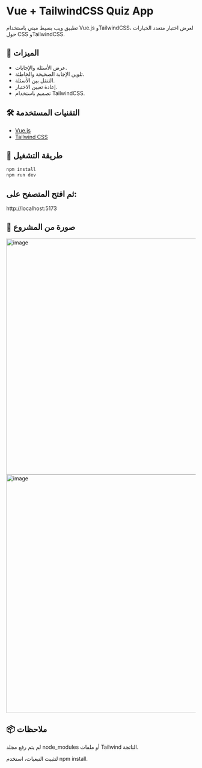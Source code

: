 # Vue + TailwindCSS Quiz App

تطبيق ويب بسيط مبني باستخدام Vue.js وTailwindCSS، لعرض اختبار متعدد الخيارات حول CSS وTailwindCSS.

## 🎯 الميزات

- عرض الأسئلة والإجابات.
- تلوين الإجابة الصحيحة والخاطئة.
- التنقل بين الأسئلة.
- إعادة تعيين الاختبار.
- تصميم باستخدام TailwindCSS.

## 🛠️ التقنيات المستخدمة

- [Vue.js](https://vuejs.org/)
- [Tailwind CSS](https://tailwindcss.com/)

## 🚀 طريقة التشغيل

```bash
npm install
npm run dev
```
## ثم افتح المتصفح على:

 
http://localhost:5173
## 🧪 صورة من المشروع


<img width="664" height="627" alt="image" src="https://github.com/user-attachments/assets/78d368fc-364a-41d6-883a-828dea291ffc" />


<img width="664" height="634" alt="image" src="https://github.com/user-attachments/assets/bbad5bbe-65f6-4754-9e88-6b404d86645c" />

## 📦 ملاحظات
لم يتم رفع مجلد node_modules أو ملفات Tailwind الناتجة.

لتثبيت التبعيات، استخدم npm install.

